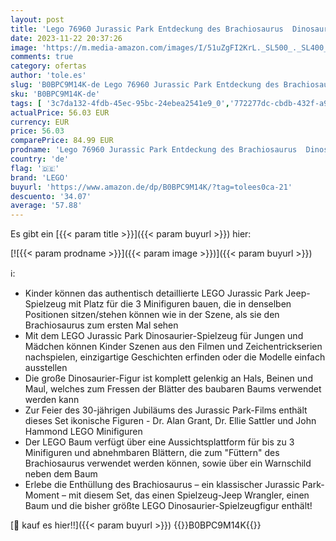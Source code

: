 ```yaml
---
layout: post
title: 'Lego 76960 Jurassic Park Entdeckung des Brachiosaurus  Dinosaurier Spielzeug mit Figur und Jeep  Sammler-Set zum 30. Jubiläum  für Jungen und Mädchen'
date: 2023-11-22 20:37:26
image: 'https://m.media-amazon.com/images/I/51uZgFI2KrL._SL500_._SL400_.jpg'
comments: true
category: ofertas
author: 'tole.es'
slug: 'B0BPC9M14K-de Lego 76960 Jurassic Park Entdeckung des Brachiosaurus...'
sku: 'B0BPC9M14K-de'
tags: [ '3c7da132-4fdb-45ec-95bc-24ebea2541e9_0','772277dc-cbdb-432f-a915-25a321e9ed8c_0','772277dc-cbdb-432f-a915-25a321e9ed8c_4401','Arborist Merchandising Root','Custom Stores','Dinosaurier & prähistorische Kreaturen für Kinder','LEGO','Selektion1','Self Service','Special Features Stores','Spiele, Spielzeug und Sammlerstücke für große Kinder','Spielzeug','Spielzeugfiguren & Spielsets','lego','🇩🇪', ]
actualPrice: 56.03 EUR
currency: EUR
price: 56.03
comparePrice: 84.99 EUR
prodname: 'Lego 76960 Jurassic Park Entdeckung des Brachiosaurus  Dinosaurier Spielzeug mit Figur und Jeep  Sammler-Set zum 30. Jubiläum  für Jungen und Mädchen'
country: 'de'
flag: '🇩🇪'
brand: 'LEGO'
buyurl: 'https://www.amazon.de/dp/B0BPC9M14K/?tag=tolees0ca-21'
descuento: '34.07'
average: '57.88'
---
```


Es gibt ein [{{< param title >}}]({{< param buyurl >}}) hier:

[![{{< param prodname >}}]({{< param image >}})]({{< param buyurl >}})

ℹ️:

- Kinder können das authentisch detaillierte LEGO Jurassic Park Jeep-Spielzeug mit Platz für die 3 Minifiguren bauen, die in denselben Positionen sitzen/stehen können wie in der Szene, als sie den Brachiosaurus zum ersten Mal sehen
- Mit dem LEGO Jurassic Park Dinosaurier-Spielzeug für Jungen und Mädchen können Kinder Szenen aus den Filmen und Zeichentrickserien nachspielen, einzigartige Geschichten erfinden oder die Modelle einfach ausstellen
- Die große Dinosaurier-Figur ist komplett gelenkig an Hals, Beinen und Maul, welches zum Fressen der Blätter des baubaren Baums verwendet werden kann
- Zur Feier des 30-jährigen Jubiläums des Jurassic Park-Films enthält dieses Set ikonische Figuren - Dr. Alan Grant, Dr. Ellie Sattler und John Hammond LEGO Minifiguren
- Der LEGO Baum verfügt über eine Aussichtsplattform für bis zu 3 Minifiguren und abnehmbaren Blättern, die zum "Füttern" des Brachiosaurus verwendet werden können, sowie über ein Warnschild neben dem Baum
- Erlebe die Enthüllung des Brachiosaurus – ein klassischer Jurassic Park-Moment – mit diesem Set, das einen Spielzeug-Jeep Wrangler, einen Baum und die bisher größte LEGO Dinosaurier-Spielzeugfigur enthält!

[🛒 kauf es hier!!]({{< param buyurl >}})
{{<world>}}B0BPC9M14K{{</world>}}
